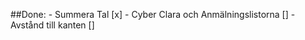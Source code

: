 ##Done:
    - Summera Tal [x]
    - Cyber Clara och Anmälningslistorna []
    - Avstånd till kanten []